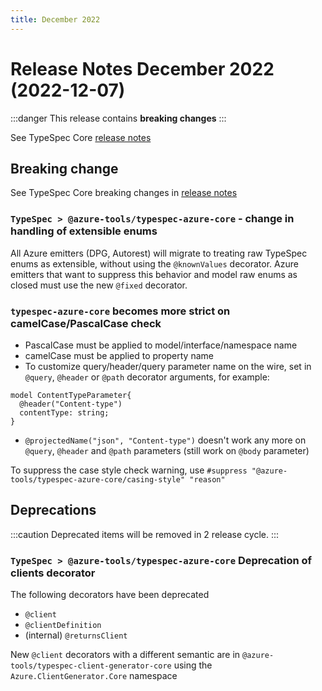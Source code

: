 ```yaml
---
title: December 2022
---
```


# Release Notes December 2022 (2022-12-07)

:::danger
This release contains **breaking changes**
:::

See TypeSpec Core [release notes](https://typespec.io/docs/release-notes/release-2022-12-07)

## Breaking change

See TypeSpec Core breaking changes in [release notes](https://typespec.io/docs/release-notes/release-2022-12-07)

### `TypeSpec > @azure-tools/typespec-azure-core` - change in handling of extensible enums

All Azure emitters (DPG, Autorest) will migrate to treating raw TypeSpec enums as extensible, without using the `@knownValues` decorator. Azure emitters that want to suppress this behavior and model raw enums as closed must use the new `@fixed` decorator.

### `typespec-azure-core` becomes more strict on camelCase/PascalCase check

- PascalCase must be applied to model/interface/namespace name
- camelCase must be applied to property name
- To customize query/header/query parameter name on the wire, set in `@query`, `@header` or `@path` decorator arguments, for example:

```
model ContentTypeParameter{
  @header("Content-type")
  contentType: string;
}
```

- `@projectedName("json", "Content-type")` doesn't work any more on `@query`, `@header` and `@path` parameters (still work on `@body` parameter)

To suppress the case style check warning, use `#suppress "@azure-tools/typespec-azure-core/casing-style" "reason"`

## Deprecations

:::caution
Deprecated items will be removed in 2 release cycle.
:::

### `TypeSpec > @azure-tools/typespec-azure-core` Deprecation of clients decorator

The following decorators have been deprecated

- `@client`
- `@clientDefinition`
- (internal) `@returnsClient`

New `@client` decorators with a different semantic are in `@azure-tools/typespec-client-generator-core` using the `Azure.ClientGenerator.Core` namespace
